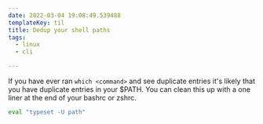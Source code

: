 ```yaml
---
date: 2022-03-04 19:08:49.539488
templateKey: til
title: Dedup your shell paths
tags:
  - linux
  - cli

---
```


If you have ever ran `which <command>` and see duplicate entries it's likely
that you have duplicate entries in your $PATH.  You can clean this up with a
one liner at the end of your bashrc or zshrc.

``` bash
eval "typeset -U path"
```
